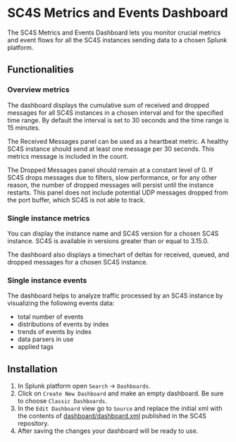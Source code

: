 # SC4S Metrics and Events Dashboard
The SC4S Metrics and Events Dashboard lets you monitor crucial metrics and event flows for all the SC4S instances sending data to a chosen Splunk platform.


## Functionalities

### Overview metrics
The dashboard displays the cumulative sum of received and dropped messages for all SC4S instances in a chosen interval and for the specified time range. By default the interval is set to 30 seconds and the time range is 15 minutes.

The Received Messages panel can be used as a heartbeat metric. A healthy SC4S instance should send at least one message per 30 seconds. This metrics message is included in the count.

The Dropped Messages panel should remain at a constant level of 0. If SC4S drops messages due to filters, slow performance, or for any other reason, the number of dropped messages will persist until the instance restarts. This panel does not include potential UDP messages dropped from the port buffer, which SC4S is not able to track.

### Single instance metrics
You can display the instance name and SC4S version for a chosen SC4S instance.
SC4S is available in versions greater than or equal to 3.15.0.

The dashboard also displays a timechart of deltas for received, queued, and dropped messages for a chosen SC4S instance.

### Single instance events
The dashboard helps to analyze traffic processed by an SC4S instance by visualizing the following events data:

- total number of events
- distributions of events by index
- trends of events by index
- data parsers in use
- applied tags

## Installation
1. In Splunk platform open `Search` -> `Dashboards`.  
2. Click on `Create New Dashboard` and make an empty dashboard. Be sure to choose `Classic Dashboards`.
3. In the `Edit Dashboard` view go to `Source` and replace the initial xml with the contents of [dashboard/dashboard.xml](https://github.com/splunk/splunk-connect-for-syslog/blob/main/dashboard/dashboard.xml) published in the SC4S repository.
4. After saving the changes your dashboard will be ready to use.